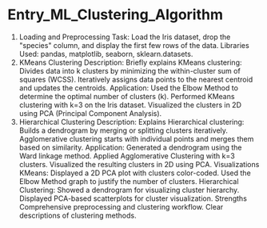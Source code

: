 # Entry_ML_Clustering_Algorithm
1. Loading and Preprocessing
Task: Load the Iris dataset, drop the "species" column, and display the first few rows of the data.
Libraries Used: pandas, matplotlib, seaborn, sklearn.datasets.
2. KMeans Clustering
Description: Briefly explains KMeans clustering:
Divides data into k clusters by minimizing the within-cluster sum of squares (WCSS).
Iteratively assigns data points to the nearest centroid and updates the centroids.
Application:
Used the Elbow Method to determine the optimal number of clusters (k).
Performed KMeans clustering with k=3 on the Iris dataset.
Visualized the clusters in 2D using PCA (Principal Component Analysis).
3. Hierarchical Clustering
Description: Explains Hierarchical clustering:
Builds a dendrogram by merging or splitting clusters iteratively.
Agglomerative clustering starts with individual points and merges them based on similarity.
Application:
Generated a dendrogram using the Ward linkage method.
Applied Agglomerative Clustering with k=3 clusters.
Visualized the resulting clusters in 2D using PCA.
Visualizations
KMeans:
Displayed a 2D PCA plot with clusters color-coded.
Used the Elbow Method graph to justify the number of clusters.
Hierarchical Clustering:
Showed a dendrogram for visualizing cluster hierarchy.
Displayed PCA-based scatterplots for cluster visualization.
Strengths
Comprehensive preprocessing and clustering workflow.
Clear descriptions of clustering methods.
